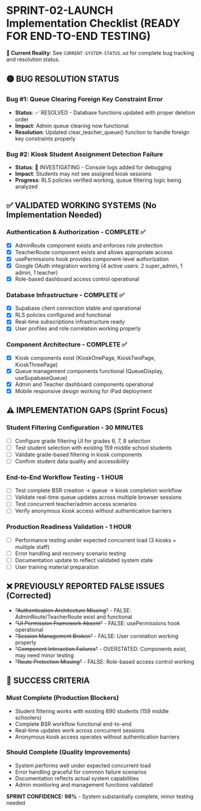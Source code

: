 # SPRINT-02-LAUNCH Implementation Checklist (READY FOR END-TO-END TESTING)

**🔗 Current Reality**: See `CURRENT-SYSTEM-STATUS.md` for complete bug tracking and resolution status.

## 🟡 BUG RESOLUTION STATUS

### Bug #1: Queue Clearing Foreign Key Constraint Error
- **Status**: ✅ RESOLVED - Database functions updated with proper deletion order
- **Impact**: Admin queue clearing now functional
- **Resolution**: Updated clear_teacher_queue() function to handle foreign key constraints properly

### Bug #2: Kiosk Student Assignment Detection Failure  
- **Status**: 🔄 INVESTIGATING - Console logs added for debugging
- **Impact**: Students may not see assigned kiosk sessions
- **Progress**: RLS policies verified working, queue filtering logic being analyzed

## ✅ VALIDATED WORKING SYSTEMS (No Implementation Needed)

### Authentication & Authorization - COMPLETE ✅
- [x] AdminRoute component exists and enforces role protection  
- [x] TeacherRoute component exists and allows appropriate access
- [x] usePermissions hook provides component-level authorization
- [x] Google OAuth integration working (4 active users: 2 super_admin, 1 admin, 1 teacher)
- [x] Role-based dashboard access control operational

### Database Infrastructure - COMPLETE ✅  
- [x] Supabase client connection stable and operational
- [x] RLS policies configured and functional
- [x] Real-time subscriptions infrastructure ready
- [x] User profiles and role correlation working properly

### Component Architecture - COMPLETE ✅
- [x] Kiosk components exist (KioskOnePage, KioskTwoPage, KioskThreePage)
- [x] Queue management components functional (QueueDisplay, useSupabaseQueue)
- [x] Admin and Teacher dashboard components operational
- [x] Mobile responsive design working for iPad deployment

## ⚠️ IMPLEMENTATION GAPS (Sprint Focus)

### Student Filtering Configuration - 30 MINUTES
- [ ] Configure grade filtering UI for grades 6, 7, 8 selection
- [ ] Test student selection with existing 159 middle school students  
- [ ] Validate grade-based filtering in kiosk components
- [ ] Confirm student data quality and accessibility

### End-to-End Workflow Testing - 1 HOUR
- [ ] Test complete BSR creation → queue → kiosk completion workflow
- [ ] Validate real-time queue updates across multiple browser sessions  
- [ ] Test concurrent teacher/admin access scenarios
- [ ] Verify anonymous kiosk access without authentication barriers

### Production Readiness Validation - 1 HOUR
- [ ] Performance testing under expected concurrent load (3 kiosks + multiple staff)
- [ ] Error handling and recovery scenario testing
- [ ] Documentation update to reflect validated system state
- [ ] User training material preparation

## ❌ PREVIOUSLY REPORTED FALSE ISSUES (Corrected)

- ~~"Authentication Architecture Missing"~~ - FALSE: AdminRoute/TeacherRoute exist and functional
- ~~"UI Permission Framework Absent"~~ - FALSE: usePermissions hook operational  
- ~~"Session Management Broken"~~ - FALSE: User correlation working properly
- ~~"Component Interaction Failures"~~ - OVERSTATED: Components exist, may need minor testing
- ~~"Route Protection Missing"~~ - FALSE: Role-based access control working

## 🎯 SUCCESS CRITERIA

### Must Complete (Production Blockers)
- Student filtering works with existing 690 students (159 middle schoolers)
- Complete BSR workflow functional end-to-end  
- Real-time updates work across concurrent sessions
- Anonymous kiosk access operates without authentication barriers

### Should Complete (Quality Improvements)
- System performs well under expected concurrent load
- Error handling graceful for common failure scenarios
- Documentation reflects actual system capabilities
- Admin monitoring and management functions validated

**SPRINT CONFIDENCE: 98%** - System substantially complete, minor testing needed